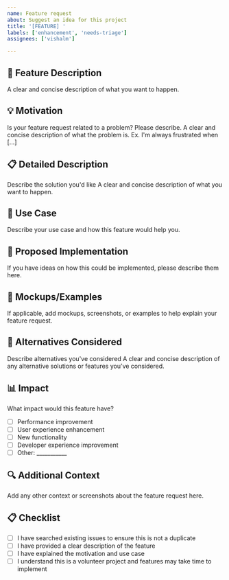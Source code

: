 ```yaml
---
name: Feature request
about: Suggest an idea for this project
title: '[FEATURE] '
labels: ['enhancement', 'needs-triage']
assignees: ['vishalm']

---
```


## 🚀 Feature Description
A clear and concise description of what you want to happen.

## 💡 Motivation
Is your feature request related to a problem? Please describe.
A clear and concise description of what the problem is. Ex. I'm always frustrated when [...]

## 📋 Detailed Description
Describe the solution you'd like
A clear and concise description of what you want to happen.

## 🔄 Use Case
Describe your use case and how this feature would help you.

## 🎨 Proposed Implementation
If you have ideas on how this could be implemented, please describe them here.

## 📸 Mockups/Examples
If applicable, add mockups, screenshots, or examples to help explain your feature request.

## 🔀 Alternatives Considered
Describe alternatives you've considered
A clear and concise description of any alternative solutions or features you've considered.

## 📊 Impact
What impact would this feature have?
- [ ] Performance improvement
- [ ] User experience enhancement
- [ ] New functionality
- [ ] Developer experience improvement
- [ ] Other: ___________

## 🔍 Additional Context
Add any other context or screenshots about the feature request here.

## 📋 Checklist
- [ ] I have searched existing issues to ensure this is not a duplicate
- [ ] I have provided a clear description of the feature
- [ ] I have explained the motivation and use case
- [ ] I understand this is a volunteer project and features may take time to implement 